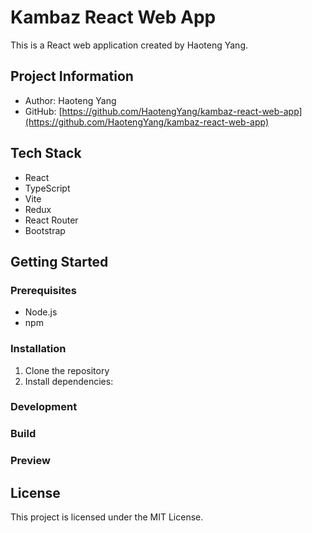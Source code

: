 # Kambaz React Web App

This is a React web application created by Haoteng Yang.

## Project Information
- Author: Haoteng Yang
- GitHub: [https://github.com/HaotengYang/kambaz-react-web-app](https://github.com/HaotengYang/kambaz-react-web-app)

## Tech Stack
- React
- TypeScript
- Vite
- Redux
- React Router
- Bootstrap

## Getting Started

### Prerequisites
- Node.js
- npm

### Installation
1. Clone the repository
2. Install dependencies:


### Development


### Build


### Preview


## License
This project is licensed under the MIT License.
